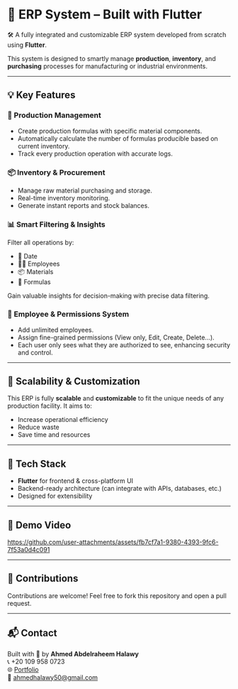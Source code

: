 # 🧩 ERP System – Built with Flutter

🛠️ A fully integrated and customizable ERP system developed from scratch using **Flutter**.

This system is designed to smartly manage **production**, **inventory**, and **purchasing** processes for manufacturing or industrial environments.

---

## 💡 Key Features

### 🧪 Production Management
- Create production formulas with specific material components.
- Automatically calculate the number of formulas producible based on current inventory.
- Track every production operation with accurate logs.

### 📦 Inventory & Procurement
- Manage raw material purchasing and storage.
- Real-time inventory monitoring.
- Generate instant reports and stock balances.

### 📊 Smart Filtering & Insights
Filter all operations by:
- 📅 Date  
- 👨‍💼 Employees  
- 📦 Materials  
- 🧪 Formulas  

Gain valuable insights for decision-making with precise data filtering.

### 👥 Employee & Permissions System
- Add unlimited employees.
- Assign fine-grained permissions (View only, Edit, Create, Delete...).
- Each user only sees what they are authorized to see, enhancing security and control.

---

## 🔧 Scalability & Customization

This ERP is fully **scalable** and **customizable** to fit the unique needs of any production facility. It aims to:
- Increase operational efficiency  
- Reduce waste  
- Save time and resources

---

## 🚀 Tech Stack
- **Flutter** for frontend & cross-platform UI
- Backend-ready architecture (can integrate with APIs, databases, etc.)
- Designed for extensibility

---

## 🎥 Demo Video
https://github.com/user-attachments/assets/fb7cf7a1-9380-4393-9fc6-7f53a0d4c091

---

## 🤝 Contributions
Contributions are welcome! Feel free to fork this repository and open a pull request.

---

## 📬 Contact
Built with 💙 by **Ahmed Abdelraheem Halawy**  
📞 +20 109 958 0723  
🌐 [Portfolio](https://www.halawy.xyz)  
📧 [ahmedhalawy50@gmail.com](mailto:ahmedhalawy50@gmail.com)
